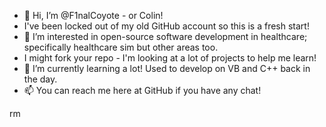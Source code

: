 - 👋 Hi, I’m @F1nalCoyote - or Colin! 
-    I've been locked out of my old GitHub account so this is a fresh start!
- 👀 I’m interested in open-source software development in healthcare; specifically healthcare sim but other areas too.
-    I might fork your repo - I'm looking at a lot of projects to help me learn!
- 🌱 I’m currently learning a lot! Used to develop on VB and C++ back in the day.
- 📫 You can reach me here at GitHub if you have any chat!

<!---
F1nalCoyote/F1nalCoyote is a ✨ special ✨ repository because its `README.md` (this file) appears on your GitHub profile.
You can click the Preview link to take a look at your changes.
--->
rm
